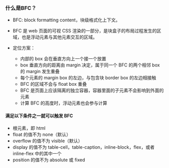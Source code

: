 ### 什么是BFC？

- BFC: block formatting content，块级格式化上下文。
- BFC 是 web 页面的可视 CSS 渲染的一部分，是块盒子的布局过程发生的区域，也是浮动元素与其他元素交互的区域。

- 定位方案：
    - 内部的 box 会在垂直方向上一个接一个放置
    - box 垂直方向的距离由 margin 决定，属于同一个 BFC 的两个相邻 box 的 margin 发生重叠
    - 每个元素的 margin box 的左边，与包含块 border box 的左边相接触
    - BFC 的区域不会与 float box 重叠
    - BFC 是页面上应该隔离的独立容器，容器里面的子元素不会影响到外面的元素
    - 计算 BFC 的高度时，浮动元素也会参与计算

#### 满足以下条件之一就可以触发 BFC
- 根元素，即 html
- float 的值不为 none（默认）
- overflow 的值不为 visible（默认）
- display 的值不为 table-cell，table-caption，inline-block，flex，或者inline-flex 中的其中一个
- position 的值不为 absolute 或 fixed